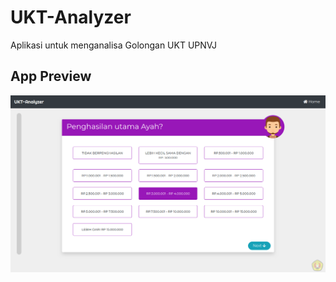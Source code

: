 # UKT-Analyzer
Aplikasi untuk menganalisa Golongan UKT UPNVJ

## App Preview
![alt text](https://github.com/oeoes/ukt-analyzer/blob/master/screenshot/1.png)
